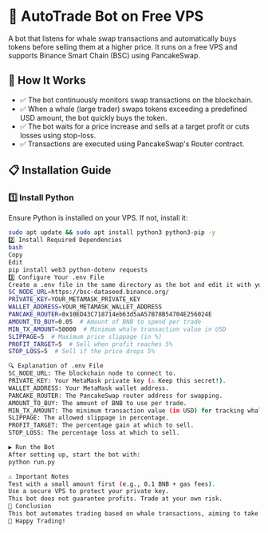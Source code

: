 # 🚀 AutoTrade Bot on Free VPS

A bot that listens for whale swap transactions and automatically buys tokens before selling them at a higher price. It runs on a free VPS and supports Binance Smart Chain (BSC) using PancakeSwap.

## 📌 How It Works

- ✅ The bot continuously monitors swap transactions on the blockchain.
- ✅ When a whale (large trader) swaps tokens exceeding a predefined USD amount, the bot quickly buys the token.
- ✅ The bot waits for a price increase and sells at a target profit or cuts losses using stop-loss.
- ✅ Transactions are executed using PancakeSwap's Router contract.

## 📋 Installation Guide

### 1️⃣ Install Python

Ensure Python is installed on your VPS. If not, install it:
```bash
sudo apt update && sudo apt install python3 python3-pip -y
2️⃣ Install Required Dependencies
bash
Copy
Edit
pip install web3 python-dotenv requests
3️⃣ Configure Your .env File
Create a .env file in the same directory as the bot and edit it with your credentials:
SC_NODE_URL=https://bsc-dataseed.binance.org/
PRIVATE_KEY=YOUR_METAMASK_PRIVATE_KEY
WALLET_ADDRESS=YOUR_METAMASK_WALLET_ADDRESS
PANCAKE_ROUTER=0x10ED43C718714eb63d5aA57B78B54704E256024E
AMOUNT_TO_BUY=0.05  # Amount of BNB to spend per trade
MIN_TX_AMOUNT=50000  # Minimum whale transaction value in USD
SLIPPAGE=5  # Maximum price slippage (in %)
PROFIT_TARGET=5  # Sell when profit reaches 5%
STOP_LOSS=5  # Sell if the price drops 5%

🔍 Explanation of .env File
SC_NODE_URL: The blockchain node to connect to.
PRIVATE_KEY: Your MetaMask private key (⚠️ Keep this secret!).
WALLET_ADDRESS: Your MetaMask wallet address.
PANCAKE_ROUTER: The PancakeSwap router address for swapping.
AMOUNT_TO_BUY: The amount of BNB to use per trade.
MIN_TX_AMOUNT: The minimum transaction value (in USD) for tracking whales.
SLIPPAGE: The allowed slippage in percentage.
PROFIT_TARGET: The percentage gain at which to sell.
STOP_LOSS: The percentage loss at which to sell.

▶️ Run the Bot
After setting up, start the bot with:
python run.py

⚠️ Important Notes
Test with a small amount first (e.g., 0.1 BNB + gas fees).
Use a secure VPS to protect your private key.
This bot does not guarantee profits. Trade at your own risk.
🎯 Conclusion
This bot automates trading based on whale transactions, aiming to take advantage of price spikes. Adjust the .env settings according to your risk tolerance and trading strategy.
🚀 Happy Trading!
